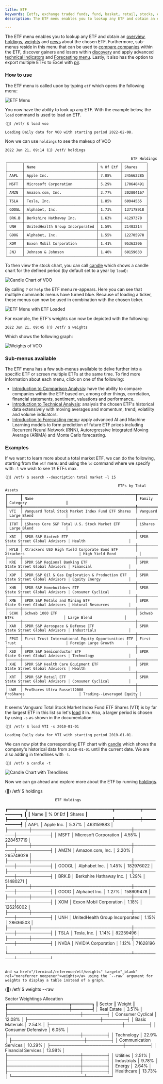 ```yaml
---
title: ETF
keywords: [etfs, exchange traded funds, fund, basket, retail, stocks, openbb terminal]
description: The ETF menu enables you to lookup any ETF and obtain an overview about the chosen ETF. Furthermore, sub-menus reside in this menu that can be used to compare companies within the ETF, discover gainers and losers within discovery and apply advanced technical indicators. Lastly, it also has the option to export multiple ETFs to Excel.

---
```

The ETF menu enables you to lookup any ETF and obtain an <a href="/terminal/reference/etf/overview" target="_blank" rel="noreferrer noopener">overview</a>, <a href="/terminal/reference/etf/holdings" target="_blank" rel="noreferrer noopener">holdings</a>, <a href="/terminal/reference/etf/weights" target="_blank" rel="noreferrer noopener">weights</a> and <a href="/terminal/reference/etf/news" target="_blank" rel="noreferrer noopener">news</a> about the chosen ETF. Furthermore, sub-menus reside in this menu that can be used to <a href="/terminal/guides/intros/stocks/comparison" target="_blank" rel="noreferrer noopener">compare companies</a> within the ETF, discover gainers and losers within <a href="/terminal/reference#disc" target="_blank" rel="noreferrer noopener">discovery</a> and apply advanced <a href="/terminal/guides/intros/common/ta" target="_blank" rel="noreferrer noopener">technical indicators</a> and <a href="/terminal/guides/intros/forecast" target="_blank" rel="noreferrer noopener">Forecasting menu</a>. Lastly, it also has the option to export multiple ETFs to Excel with <a href="/terminal/reference/etf/pir" target="_blank" rel="noreferrer noopener">pir</a>.

### How to use

The ETF menu is called upon by typing `etf` which opens the following menu:

![ETF Menu](https://openbb-web-assets.s3.amazonaws.com/docs/etf.png)

You now have the ability to look up any ETF. With the example below, the `load` command is used to load an ETF.


```
(🦋) /etf/ $ load voo

Loading Daily data for VOO with starting period 2022-02-08. 
```

Now we can use `holdings` to see the makeup of VOO


```
2022 Jun 21, 09:14 (🦋) /etf/ holdings

                                                          ETF Holdings
┌───────┬─────────────────────────────────┬──────────┬───────────┐
│       │ Name                            │ % Of Etf │ Shares    │
├───────┼─────────────────────────────────┼──────────┼───────────┤
│ AAPL  │ Apple Inc.                      │ 7.08%    │ 345662285 │
├───────┼─────────────────────────────────┼──────────┼───────────┤
│ MSFT  │ Microsoft Corporation           │ 5.29%    │ 170648491 │
├───────┼─────────────────────────────────┼──────────┼───────────┤
│ AMZN  │ Amazon.com, Inc.                │ 2.77%    │ 202804167 │
├───────┼─────────────────────────────────┼──────────┼───────────┤
│ TSLA  │ Tesla, Inc.                     │ 1.85%    │ 60944555  │
├───────┼─────────────────────────────────┼──────────┼───────────┤
│ GOOGL │ Alphabet, Inc.                  │ 1.73%    │ 137178918 │
├───────┼─────────────────────────────────┼──────────┼───────────┤
│ BRK.B │ Berkshire Hathaway Inc.         │ 1.63%    │ 41297378  │
├───────┼─────────────────────────────────┼──────────┼───────────┤
│ UNH   │ UnitedHealth Group Incorporated │ 1.59%    │ 21403214  │
├───────┼─────────────────────────────────┼──────────┼───────────┤
│ GOOG  │ Alphabet, Inc.                  │ 1.55%    │ 122705978 │
├───────┼─────────────────────────────────┼──────────┼───────────┤
│ XOM   │ Exxon Mobil Corporation         │ 1.41%    │ 95363206  │
├───────┼─────────────────────────────────┼──────────┼───────────┤
│ JNJ   │ Johnson & Johnson               │ 1.40%    │ 60159633  │
└───────┴─────────────────────────────────┴──────────┴───────────┘
```


To then view the stock chart, you can call <a href="/terminal/reference/etf/candle" target="_blank" rel="noreferrer noopener">candle</a> which shows a candle chart for the defined period (by default set to a year by `load`):

![Candle Chart of VOO](https://user-images.githubusercontent.com/46355364/174823545-6695f9b0-864c-4b94-a612-baa8087d1858.png)

By calling `?` or `help` the ETF menu re-appears. Here you can see that multiple commands menus have turned blue. Because of loading a ticker, these menus can now be used in combination with the chosen ticker.

![ETF Menu with ETF Loaded](https://openbb-web-assets.s3.amazonaws.com/docs/load_etf.png)

For example, the ETF's weights can now be depicted with the following:

```
2022 Jun 21, 09:45 (🦋) /etf/ $ weights
```

Which shows the following graph:

![Weights of VOO](https://user-images.githubusercontent.com/46355364/174823708-bdf1221f-c183-435a-b436-f0319123f13d.png)

### Sub-menus available

The ETF menu has a few sub-menus available to delve further into a specific ETF or screen multiple ETFs at the same time. To find more information about each menu, click on one of the following:

- <a href="/terminal/guides/intros/stocks/comparison" target="_blank" rel="noreferrer noopener">Introduction to Comparison Analysis</a>: have the ability to compare companies within the ETF based on, among other things, correlation, financial statements, sentiment, valuations and performance.
- <a href="/terminal/guides/intros/common/ta" target="_blank" rel="noreferrer noopener">Introduction to Technical Analysis</a>: analysis the chosen ETF's historical data extensively with moving averages and momentum, trend, volatility and volume indicators.
- <a href="/terminal/guides/intros/forecast/" target="_blank" rel="noreferrer noopener">Introduction to Forecasting menu</a>: apply advanced AI and Machine Learning models to form prediction of future ETF prices including Recurrent Neural Network (RNN), Autoregressive Integrated Moving Average (ARIMA) and Monte Carlo forecasting.

### Examples

If we want to learn more about a total market ETF, we can do the following, starting from the `etf` menu and using the `ld` command where we specify with `-l` we wish to see `15` ETFs max.

```
(🦋) /etf/ $ search --description total market -l 15

                                                    ETFs by Total Assets                                                     
┏━━━━━━┳━━━━━━━━━━━━━━━━━━━━━━━━━━━━━━━━━━━━━━━━━━━━━━━━━━━━┳━━━━━━━━━━━━━━━━━━━━━━━━━━━━━━━━━━━┳━━━━━━━━━━━━━━━━━━━━━━━━━━━┓
┃      ┃ Name                                               ┃ Family                            ┃ Category                  ┃
┡━━━━━━╇━━━━━━━━━━━━━━━━━━━━━━━━━━━━━━━━━━━━━━━━━━━━━━━━━━━━╇━━━━━━━━━━━━━━━━━━━━━━━━━━━━━━━━━━━╇━━━━━━━━━━━━━━━━━━━━━━━━━━━┩
│ VTI  │ Vanguard Total Stock Market Index Fund ETF Shares  │ Vanguard                          │ Large Blend               │
├──────┼────────────────────────────────────────────────────┼───────────────────────────────────┼───────────────────────────┤
│ ITOT │ iShares Core S&P Total U.S. Stock Market ETF       │ iShares                           │ Large Blend               │
├──────┼────────────────────────────────────────────────────┼───────────────────────────────────┼───────────────────────────┤
│ XBI  │ SPDR S&P Biotech ETF                               │ SPDR State Street Global Advisors │ Health                    │
├──────┼────────────────────────────────────────────────────┼───────────────────────────────────┼───────────────────────────┤
│ HYLB │ Xtrackers USD High Yield Corporate Bond ETF        │ Xtrackers                         │ High Yield Bond           │
├──────┼────────────────────────────────────────────────────┼───────────────────────────────────┼───────────────────────────┤
│ KRE  │ SPDR S&P Regional Banking ETF                      │ SPDR State Street Global Advisors │ Financial                 │
├──────┼────────────────────────────────────────────────────┼───────────────────────────────────┼───────────────────────────┤
│ XOP  │ SPDR S&P Oil & Gas Exploration & Production ETF    │ SPDR State Street Global Advisors │ Equity Energy             │
├──────┼────────────────────────────────────────────────────┼───────────────────────────────────┼───────────────────────────┤
│ XHB  │ SPDR S&P Homebuilders ETF                          │ SPDR State Street Global Advisors │ Consumer Cyclical         │
├──────┼────────────────────────────────────────────────────┼───────────────────────────────────┼───────────────────────────┤
│ XME  │ SPDR S&P Metals and Mining ETF                     │ SPDR State Street Global Advisors │ Natural Resources         │
├──────┼────────────────────────────────────────────────────┼───────────────────────────────────┼───────────────────────────┤
│ SCHK │ Schwab 1000 ETF                                    │ Schwab ETFs                       │ Large Blend               │
├──────┼────────────────────────────────────────────────────┼───────────────────────────────────┼───────────────────────────┤
│ XAR  │ SPDR S&P Aerospace & Defense ETF                   │ SPDR State Street Global Advisors │ Industrials               │
├──────┼────────────────────────────────────────────────────┼───────────────────────────────────┼───────────────────────────┤
│ FPXI │ First Trust International Equity Opportunities ETF │ First Trust                       │ Foreign Large Growth      │
├──────┼────────────────────────────────────────────────────┼───────────────────────────────────┼───────────────────────────┤
│ XSD  │ SPDR S&P Semiconductor ETF                         │ SPDR State Street Global Advisors │ Technology                │
├──────┼────────────────────────────────────────────────────┼───────────────────────────────────┼───────────────────────────┤
│ XHE  │ SPDR S&P Health Care Equipment ETF                 │ SPDR State Street Global Advisors │ Health                    │
├──────┼────────────────────────────────────────────────────┼───────────────────────────────────┼───────────────────────────┤
│ XRT  │ SPDR S&P Retail ETF                                │ SPDR State Street Global Advisors │ Consumer Cyclical         │
├──────┼────────────────────────────────────────────────────┼───────────────────────────────────┼───────────────────────────┤
│ UWM  │ ProShares Ultra Russell2000                        │ ProShares                         │ Trading--Leveraged Equity │
└──────┴────────────────────────────────────────────────────┴───────────────────────────────────┴───────────────────────────┘
```

It seems Vanguard Total Stock Market Index Fund ETF Shares (VTI) is by far the largest ETF in this list so let's <a href="/terminal/reference/etf/load" target="_blank" rel="noreferrer noopener">load</a> it in. Also, a larger period is chosen by using `-s` as shown in the documentation:

```
(🦋) /etf/ $ load VTI -s 2010-01-01

Loading Daily data for VTI with starting period 2010-01-01. 
```

We can now plot the corresponding ETF chart with <a href="/terminal/reference/etf/candle" target="_blank" rel="noreferrer noopener">candle</a> which shows the company's historical data from `2010-01-01` until the current date. We are also adding in trendlines with `-t`.

```
(🦋) /etf/ $ candle -t
```

![Candle Chart with Trendlines](https://user-images.githubusercontent.com/46355364/174823785-ec11cb1a-dbf0-45a7-b086-31542ece39a3.png)

Now we can go ahead and explore more about the ETF by running <a href="/terminal/reference/etf/holdings" target="_blank" rel="noreferrer noopener">holdings</a>.

(🦋) /etf/ $ holdings

                           ETF Holdings                           
┏━━━━━━━┳━━━━━━━━━━━━━━━━━━━━━━━━━━━━━━━━━┳━━━━━━━━━━┳━━━━━━━━━━━┓
┃       ┃ Name                            ┃ % Of Etf ┃ Shares    ┃
┡━━━━━━━╇━━━━━━━━━━━━━━━━━━━━━━━━━━━━━━━━━╇━━━━━━━━━━╇━━━━━━━━━━━┩
│ AAPL  │ Apple Inc.                      │ 5.37%    │ 463159883 │
├───────┼─────────────────────────────────┼──────────┼───────────┤
│ MSFT  │ Microsoft Corporation           │ 4.55%    │ 228457719 │
├───────┼─────────────────────────────────┼──────────┼───────────┤
│ AMZN  │ Amazon.com, Inc.                │ 2.20%    │ 265749029 │
├───────┼─────────────────────────────────┼──────────┼───────────┤
│ GOOGL │ Alphabet Inc.                   │ 1.45%    │ 182976022 │
├───────┼─────────────────────────────────┼──────────┼───────────┤
│ BRK.B │ Berkshire Hathaway Inc.         │ 1.29%    │ 51480271  │
├───────┼─────────────────────────────────┼──────────┼───────────┤
│ GOOG  │ Alphabet Inc.                   │ 1.27%    │ 158609478 │
├───────┼─────────────────────────────────┼──────────┼───────────┤
│ XOM   │ Exxon Mobil Corporation         │ 1.18%    │ 126216002 │
├───────┼─────────────────────────────────┼──────────┼───────────┤
│ UNH   │ UnitedHealth Group Incorporated │ 1.15%    │ 28636503  │
├───────┼─────────────────────────────────┼──────────┼───────────┤
│ TSLA  │ Tesla, Inc.                     │ 1.14%    │ 82259496  │
├───────┼─────────────────────────────────┼──────────┼───────────┤
│ NVDA  │ NVIDIA Corporation              │ 1.12%    │ 71628196  │
└───────┴─────────────────────────────────┴──────────┴───────────┘
```

And <a href="/terminal/reference/etf/weights" target="_blank" rel="noreferrer noopener">weights</a> using the `--raw` argument for weights to display a table instead of a graph.
```
(🦋) /etf/ $ weights --raw

   Sector Weightings Allocation    
┏━━━━━━━━━━━━━━━━━━━━━━━━┳━━━━━━━━┓
┃ Sector                 ┃ Weight ┃
┡━━━━━━━━━━━━━━━━━━━━━━━━╇━━━━━━━━┩
│ Real Estate            │ 3.51%  │
├────────────────────────┼────────┤
│ Consumer Cyclical      │ 12.08% │
├────────────────────────┼────────┤
│ Basic Materials        │ 2.54%  │
├────────────────────────┼────────┤
│ Consumer Defensive     │ 6.05%  │
├────────────────────────┼────────┤
│ Technology             │ 22.9%  │
├────────────────────────┼────────┤
│ Communication Services │ 10.29% │
├────────────────────────┼────────┤
│ Financial Services     │ 13.98% │
├────────────────────────┼────────┤
│ Utilities              │ 2.51%  │
├────────────────────────┼────────┤
│ Industrials            │ 9.78%  │
├────────────────────────┼────────┤
│ Energy                 │ 2.64%  │
├────────────────────────┼────────┤
│ Healthcare             │ 13.73% │
└────────────────────────┴────────┘
```
